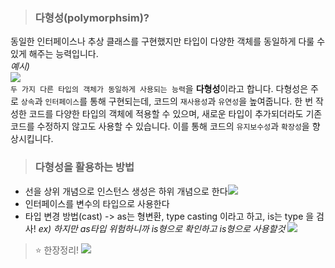 > ###  다형성(polymorphsim)?
동일한 인터페이스나 추상 클래스를 구현했지만 타입이 다양한 객체를 동일하게 다룰 수 있게 해주는 능력입니다.<br>
_예시)_<br> ![](https://velog.velcdn.com/images/hee462/post/2a3a4713-e1ef-427b-97cc-b61e33bec40d/image.png)<br>
`두 가지 다른 타입의 객체가 동일하게 사용되는 능력`을 **다형성**이라고 합니다.
다형성은 주로 `상속`과 `인터페이스`를 통해 구현되는데, 
코드의 `재사용성`과 `유연성`을 높여줍니다.
한 번 작성한 코드를 다양한 타입의 객체에 적용할 수 있으며,
새로운 타입이 추가되더라도 기존 코드를 수정하지 않고도 사용할 수 있습니다. 이를 통해 코드의 `유지보수성`과 `확장성`을 향상시킵니다.

> ###   다형성을 활용하는 방법
- 선을 상위 개념으로 인스턴스 생성은 하위 개념으로 한다![](https://velog.velcdn.com/images/hee462/post/4a027932-147a-4196-aca4-af75672b9158/image.png)
- 인터페이스를 변수의 타입으로 사용한다
- 타입 변경 방법(cast) ->  as는 형변환, type casting 이라고 하고, is는 type 을 검사!
_ex) 하지만 as타입 위험하니까 is형으로 확인하고 is형으로 사용할것_
 ![](https://velog.velcdn.com/images/hee462/post/2a90eb41-d787-469e-9cef-69caf163dd75/image.png)
 
>  ⭐️ 한장정리!
 ![](https://velog.velcdn.com/images/hee462/post/1f7ec237-1764-4104-adab-8de649097f31/image.png)
